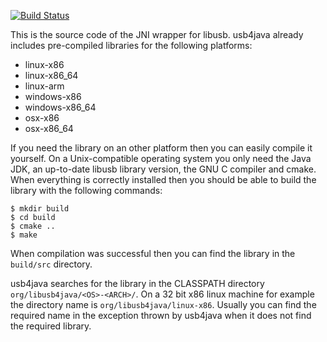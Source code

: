 [![Build Status](https://travis-ci.org/anilgit90/libusb4java.svg?branch=master)](https://travis-ci.org/anilgit90/libusb4java)

This is the source code of the JNI wrapper for libusb. usb4java
already includes pre-compiled libraries for the following platforms:

* linux-x86
* linux-x86_64
* linux-arm
* windows-x86
* windows-x86_64
* osx-x86
* osx-x86_64

If you need the library on an other platform then you can easily compile it
yourself.  On a Unix-compatible operating system you only need the Java JDK,
an up-to-date libusb library version, the GNU C compiler and cmake.  When
everything is correctly installed then you should be able to build the
library with the following commands:

    $ mkdir build
    $ cd build
    $ cmake ..
    $ make
  
When compilation was successful then you can find the library in the
`build/src` directory.

usb4java searches for the library in the CLASSPATH directory
`org/libusb4java/<OS>-<ARCH>/`. On a 32 bit x86 linux machine for
example the directory name is `org/libusb4java/linux-x86`. Usually
you can find the required name in the exception thrown by usb4java when it
does not find the required library.
